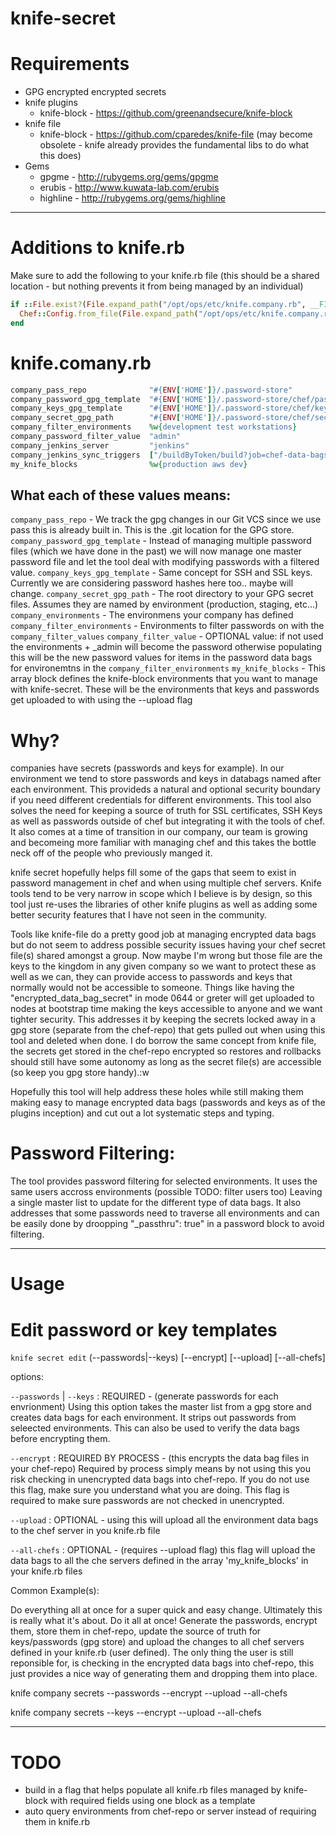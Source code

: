 # knife-secret

# Requirements

* GPG encrypted encrypted secrets
* knife plugins
  * knife-block - https://github.com/greenandsecure/knife-block
* knife file
  * knife-block - https://github.com/cparedes/knife-file (may become obsolete - knife already provides the fundamental libs to do what this does)
* Gems
  * gpgme - http://rubygems.org/gems/gpgme
  * erubis - http://www.kuwata-lab.com/erubis
  * highline - http://rubygems.org/gems/highline 

***

# Additions to knife.rb

Make sure to add the following to your knife.rb file (this should be a shared location - but nothing prevents it from being managed by an individual)

```ruby
if ::File.exist?(File.expand_path("/opt/ops/etc/knife.company.rb", __FILE__))
  Chef::Config.from_file(File.expand_path("/opt/ops/etc/knife.company.rb", __FILE__))
end
```

# knife.comany.rb

```ruby
company_pass_repo              "#{ENV['HOME']}/.password-store"
company_password_gpg_template  "#{ENV['HOME']}/.password-store/chef/passwords/master_password_list.json.erb.gpg"
company_keys_gpg_template      "#{ENV['HOME']}/.password-store/chef/keys/master_keys_list.json.erb.gpg"
company_secret_gpg_path        "#{ENV['HOME']}/.password-store/chef/secret"
company_filter_environments    %w{development test workstations}
company_password_filter_value  "admin"
company_jenkins_server         "jenkins"
company_jenkins_sync_triggers  ["/buildByToken/build?job=chef-data-bags-users-ssh-key-sync&token=fjw43FOJH2bp3IPpPWaoD7rMU71RoW18q21NYhYilj"]
my_knife_blocks                %w{production aws dev}
```

## What each of these values means:

```company_pass_repo``` - We track the gpg changes in our Git VCS since we use pass this is already built in.  This is the .git location for the GPG store.
```company_password_gpg_template``` - Instead of managing multiple password files (which we have done in the past) we will now manage one master password file and let the tool deal with modifying passwords with a filtered value.
```company_keys_gpg_template``` - Same concept for SSH and SSL keys.  Currently we are considering password hashes here too.. maybe will change.
```company_secret_gpg_path``` - The root directory to your GPG secret files.  Assumes they are named by environment (production, staging, etc...)
```company_environments``` - The environmens your company has defined
```company_filter_environments``` - Environments to filter passwords on with the ```company_filter_values```
```company_filter_value``` - OPTIONAL value: if not used the environments + _admin will become the password otherwise populating this will be the new password values for items in the password data bags for environemtns in the ```company_filter_environments```
```my_knife_blocks``` - This array block defines the knife-block environments that you want to manage with knife-secret.  These will be the environments that keys and passwords get uploaded to with using the --upload flag

# Why?

companies have secrets (passwords and keys for example).  In our environment we tend to store passwords and keys in databags named after each environment.  This provideds a natural 
and optional security boundary if you need different credentials for different environments.  This tool also solves the need for keeping a source of truth for SSL certificates, SSH Keys
as well as passwords outside of chef but integrating it with the tools of chef.  It also comes at a time of transition in our company, our team is growing and becomeing more familiar
with managing chef and this takes the bottle neck off of the people who previously manged it.

knife secret hopefully helps fill some of the gaps that seem to exist in password management in chef and when using multiple chef servers.  Knife tools tend to be very narrow in 
scope which I believe is by design, so this tool just re-uses the libraries of other knife plugins as well as adding some better security features that I have not seen in the community.

Tools like knife-file do a pretty good job at managing encrypted data bags but do not seem to address possible security issues having your chef secret file(s) shared amongst a group.
Now maybe I'm wrong but those file are the keys to the kingdom in any given company so we want to protect these as well as we can, they can provide access to passwords and keys
that normally would not be accessible to someone.  Things like having the "encrypted_data_bag_secret" in mode 0644 or greter will get uploaded to nodes at bootstrap time making the keys 
accessible to anyone and we want tighter security.  This addresses it by keeping the secrets locked away in a gpg store (separate from the chef-repo) that gets pulled out when using this tool and deleted when done.
I do borrow the same concept from knife file, the secrets get stored in the chef-repo encrypted so restores and rollbacks should still have some autonomy as long as the secret file(s) are 
accessible (so keep you gpg store handy).:w

Hopefully this tool will help address these holes while still making them making easy to manage encrypted data bags (passwords and keys as of the plugins inception) and cut out a lot systematic steps and typing.

# Password Filtering:

The tool provides password filtering for selected environments.  It uses the same users accross environments (possible TODO: filter users too) Leaving a single master list to update for 
the different type of data bags.  It also addresses that some passwords need to traverse all environments and can be easily done by droopping "_passthru": true" in a password block to avoid
filtering.

***

# Usage

# Edit password or key templates 
```knife secret edit``` (--passwords|--keys) [--encrypt] [--upload] [--all-chefs]

options:

  ```--passwords``` | ```--keys``` : REQUIRED - (generate passwords for each envrionment) 
  Using this option takes the master list from a gpg store and creates data bags for each environment.  It strips out passwords from seleected environments.  This can also be used
  to verify the data bags before encrypting them.  

  ```--encrypt``` : REQUIRED BY PROCESS - (this encrypts the data bag files in your chef-repo)
  Required by process simply means by not using this you risk checking in unencrypted data bags into chef-repo.  If you do not use this flag, make sure you understand what you are doing.
  This flag is required to make sure passwords are not checked in unencrypted.

  ```--upload``` : OPTIONAL - using this will upload all the environment data bags to the chef server in you knife.rb file

  ```--all-chefs``` : OPTIONAL - (requires --upload flag) this flag will upload the data bags to all the che servers defined in the array 'my_knife_blocks' in your knife.rb files

Common Example(s):

Do everything all at once for a super quick and easy change.  Ultimately this is really what it's about.  Do it all at once!  Generate the passwords, encrypt them, store them in chef-repo,
update the source of truth for keys/passwords (gpg store) and upload the changes to all chef servers defined in your knife.rb (user defined).  The only thing the user is still reponsible for,
is checking in the encrypted data bags into chef-repo, this just provides a nice way of generating them and dropping them into place.

  knife company secrets --passwords --encrypt --upload --all-chefs

  knife company secrets --keys --encrypt --upload --all-chefs

***

# TODO
* build in a flag that helps populate all knife.rb files managed by knife-block with required fields using one block as a template
* auto query environments from chef-repo or server instead of requiring them in knife.rb
